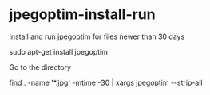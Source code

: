 # jpegoptim-install-run
Install and run jpegoptim for files newer than 30 days

sudo apt-get install jpegoptim

Go to the directory

find . -name '*.jpg' -mtime -30 | xargs jpegoptim --strip-all
